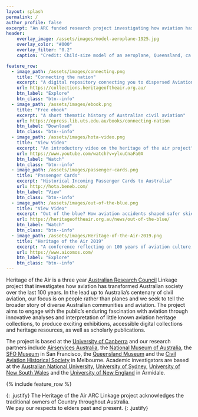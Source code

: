 ```yaml
---
layout: splash
permalink: /
author_profile: false
excerpt: "An ARC funded research project investigating how aviation has transformed Australian society over the last 100 years."
header:
    overlay_image: /assets/images/model-aeroplane-1925.jpg
    overlay_color: "#000"
    overlay_filter: "0.2"
    caption: "Credit: Child-size model of an aeroplane, Queensland, ca. 1925, John Oxley Library, State Library of Queensland, <[https://trove.nla.gov.au/version/47951277](https://trove.nla.gov.au/version/47951277)>"

feature_row:
  - image_path: /assets/images/connecting.png
    title: "Connecting the nation"
    excerpt: "A digital repository connecting you to dispersed Aviation heritage collections"
    url: https://collections.heritageoftheair.org.au/
    btn_label: "Explore"
    btn_class: "btn--info"
  - image_path: /assets/images/ebook.png
    title: "Free ebook"
    excerpt: "A short thematic history of Australian civil aviation"
    url: https://epress.lib.uts.edu.au/books/connecting-nation
    btn_label: "Download"
    btn_class: "btn--info"
  - image_path: /assets/images/hota-video.png
    title: "View Video"
    excerpt: "An introductory video on the heritage of the air project"
    url: https://www.youtube.com/watch?v=ylxuCnaFa0A
    btn_label: "Watch"
    btn_class: "btn--info"
  - image_path: /assets/images/passenger-cards.png
    title: "Passenger Cards"
    excerpt: "Historical Incoming Passenger Cards to Australia"
    url: http://hota.beneb.com/
    btn_label: "View"
    btn_class: "btn--info"
  - image_path: /assets/images/out-of-the-blue.png
    title: "View Video"
    excerpt: "Out of the blue? How aviation accidents shaped safer skies"
    url: https://heritageoftheair.org.au/news/out-of-the-blue/
    btn_label: "Watch"
    btn_class: "btn--info"
  - image_path: /assets/images/Heritage-of-the-Air-2019.png
    title: "Heritage of the Air 2019"
    excerpt: "A conference reflecting on 100 years of aviation culture, history, heritage and design."
    url: https://www.aicomos.com/
    btn_label: "Explore"
    btn_class: "btn--info"
---
```


Heritage of the Air is a three year [Australian Research Council](https://www.arc.gov.au/) Linkage project that investigates how aviation has transformed Australian society over the last 100 years. In the lead up to Australia’s centenary of civil aviation, our focus is on people rather than planes and we seek to tell the broader story of diverse Australian communities and aviation. The project aims to engage with the public’s enduring fascination with aviation through innovative analyses and interpretation of little known aviation heritage collections, to produce exciting exhibitions, accessible digital collections and heritage resources, as well as scholarly publications.

The project is based at the [University of Canberra](https://www.canberra.edu.au/) and our research partners include [Airservices Australia](https://www.airservicesaustralia.com/), the [National Museum of Australia](https://www.nma.gov.au/), the [SFO Museum](https://www.sfomuseum.org/) in San Francisco, the [Queensland Museum](https://www.qm.qld.gov.au/) and the [Civil Aviation Historical Society](http://www.airwaysmuseum.com/) in Melbourne. Academic investigators are based at the [Australian National University](https://www.anu.edu.au/), [University of Sydney](https://www.sydney.edu.au/), [University of New South Wales](https://www.unsw.edu.au/) and the [University of New England](https://www.une.edu.au/) in Armidale.

{% include feature_row %}

{: .justify}
The Heritage of the Air ARC Linkage project acknowledges the traditional owners of Country throughout Australia.  
We pay our respects to elders past and present.
{: .justify}